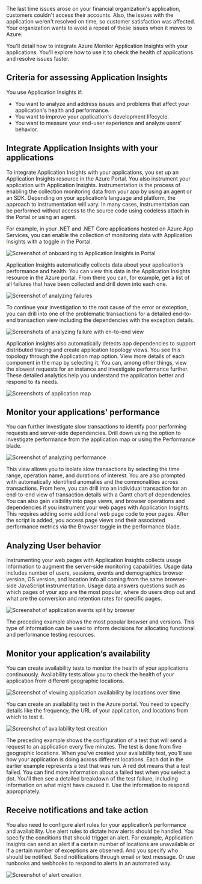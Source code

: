 The last time issues arose on your financial organization's application, customers couldn't access their accounts. Also, the issues with the application weren't resolved on time, so customer satisfaction was affected. Your organization wants to avoid a repeat of these issues when it moves to Azure.

You'll detail how to integrate Azure Monitor Application Insights with your applications. You'll explore how to use it to check the health of applications and resolve issues faster. 

## Criteria for assessing Application Insights

You use Application Insights if:

- You want to analyze and address issues and problems that affect your application's health and performance.
- You want to improve your application's development lifecycle.
- You want to measure your end-user experience and analyze users' behavior.

## Integrate Application Insights with your applications

To integrate Application Insights with your applications, you set up an Application Insights resource in the Azure Portal. You also instrument your application with Application Insights. Instrumentation is the process of enabling the collection monitoring data from your app by using an agent or an SDK. Depending on your application’s language and platform, the approach to instrumentation will vary. In many cases, instrumentation can be performed without access to the source code using codeless attach in the Portal or using an agent.

For example, in your .NET and .NET Core applications hosted on Azure App Services, you can enable the collection of monitoring data with Application Insights with a toggle in the Portal.

![Screenshot of onboarding to Application Insights in Portal](../media/4-app-insights-enable.png)

Application Insights automatically collects data about your application’s performance and health. You can view this data in the Application Insights resource in the Azure portal. From there you can, for example, get a list of all failures that have been collected and drill down into each one.

![Screenshot of analyzing failures](../media/4-4-app-failures.png)

To continue your investigation to the root cause of the error or exception, you can drill into one of the problematic transactions for a detailed end-to-end transaction view including the dependencies with the exception details.

![Screenshots of analyzing failure with en-to-end view](../media/4-app-failure-detailed.png)

Application insights also automatically detects app dependencies to support distributed tracing and create application topology views. You see this topology through the Application map option. View more details of each component in the map by selecting it. You can, among other things, view the slowest requests for an instance and investigate performance further. These detailed analytics help you understand the application better and respond to its needs.

![Screenshots of application map](../media/4-app-map.png)

## Monitor your applications' performance

You can further investigate slow transactions to identify poor performing requests and server-side dependencies. Drill down using the option to investigate performance from the application map or using the Performance blade.

![Screenshot of analyzing performance](../media/4-analyzing-performance.png)

This view allows you to isolate slow transactions by selecting the time range, operation name, and durations of interest. You are also prompted with automatically identified anomalies and the commonalities across transactions. From here, you can drill into an individual transaction for an end-to-end view of transaction details with a Gantt chart of dependencies. You can also gain visibility into page views, and browser operations and dependencies if you instrument your web pages with Application Insights. This requires adding some additional web page code to your pages. After the script is added, you access page views and their associated performance metrics via the Browser toggle in the performance blade.

## Analyzing User behavior

Instrumenting your web pages with Application Insights collects usage information to augment the server-side monitoring capabilities. Usage data includes number of users, sessions, events and demographics browser version, OS version, and location info all coming from the same browser-side JavaScript instrumentation. Usage data answers questions such as which pages of your app are the most popular, where do users drop out and what are the conversion and retention rates for specific pages.

![Screenshot of application events split by browser](../media/4-browser-events.png)

The preceding example shows the most popular browser and versions. This type of information can be used to inform decisions for allocating functional and performance testing resources.

## Monitor your application’s availability

You can create availability tests to monitor the health of your applications continuously. Availability tests allow you to check the health of your application from different geographic locations.

![Screenshot of viewing application availability by locations over time](../media/4-availability-results.png)

You can create an availability test in the Azure portal. You need to specify details like the frequency, the URL of your application, and locations from which to test it.

![Screenshot of availability test creation](../media/4-availability-test.png)

The preceding example shows the configuration of a test that will send a request to an application every five minutes. The test is done from five geographic locations. When you've created your availability test, you'll see how your application is doing across different locations. Each dot in the earlier example represents a test that was run. A red dot means that a test failed. You can find more information about a failed test when you select a dot. You'll then see a detailed breakdown of the test failure, including information on what might have caused it. Use the information to respond appropriately.

## Receive notifications and take action
You also need to configure alert rules for your application’s performance and availability. Use alert rules to dictate how alerts should be handled. You specify the conditions that should trigger an alert. For example, Application Insights can send an alert if a certain number of locations are unavailable or if a certain number of exceptions are observed. And you specify who should be notified. Send notifications through email or text message. Or use runbooks and webhooks to respond to alerts in an automated way.

![Screenshot of alert creation](../media/4-app-alert-rule.png)